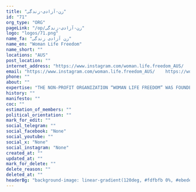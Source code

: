 ```yaml
---
title: "زن-آزادی-زندگی"
id: "71"
org_type: "ORG"
pageLink: "/op/زن-آزادی-زندگی"
logo: "logos/71.png"
name_fa: "زن آزادی زندگی"
name_en: "Woman Life Freedom"
name_short: ""
locations: "AUS"
post_location: ""
internet_address: "https://www.instagram.com/woman.life.freedom_AUS/    https://woman-life-freedom.at/"
email: "https://www.instagram.com/woman.life.freedom_AUS/    https://woman-life-freedom.at/"
phone: ""
about: ""
expertise: "THE NON-PROFIT ORGANIZATION “WOMAN LIFE FREEDOM” WAS FOUNDED ON JANUARY 25TH, 2023 IN GRAZ AND AIMS TO"
history: ""
manifesto: ""
coc: ""
estimation_of_members: ""
political_orientation: ""
mark_for_edit: ""
social_telegram: ""
social_facebook: "None"
social_youtube: ""
social_x: "None"
social_instagram: "None"
created_at: ""
updated_at: ""
mark_for_delete: ""
delete_reason: ""
deleted_at: ""
headerBg: "background-image: linear-gradient(120deg, #fdfbfb 0%, #ebedee 100%);"
---
```

